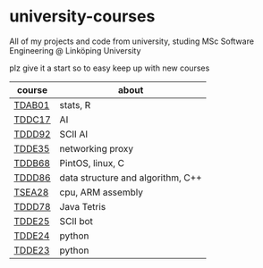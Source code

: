 # university-courses
All of my projects and code from university, studing MSc Software Engineering @ Linköping University

plz give it a start so to easy keep up with new courses


| course  | about |
|---|---|
| [TDAB01]() | stats, R |
| [TDDC17]() | AI |
| [TDDD92]() | SCII AI |
| [TDDE35](https://github.com/AxelGard/university-courses/tree/master/tdde35-network) | networking proxy |
| [TDDB68](https://github.com/AxelGard/pintos) | PintOS, linux, C |
| [TDDD86](https://github.com/AxelGard/university-courses/tree/master/tddd86-algorithms) | data structure and algorithm, C++ |
| [TSEA28](https://github.com/AxelGard/basic-arm-assembly) | cpu, ARM assembly |
| [TDDD78](https://github.com/AxelGard/university-courses/tree/master/tddd78-tetris) | Java Tetris |
| [TDDE25](https://github.com/AxelGard/university-courses/tree/master/tdde25-SCII-bot) | SCII bot |
| [TDDE24](https://github.com/AxelGard/university-courses/tree/master/tdde23-24) | python |
| [TDDE23](https://github.com/AxelGard/university-courses/tree/master/tdde23-24-py) | python |
